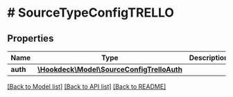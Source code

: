 # # SourceTypeConfigTRELLO

## Properties

Name | Type | Description | Notes
------------ | ------------- | ------------- | -------------
**auth** | [**\Hookdeck\Model\SourceConfigTrelloAuth**](SourceConfigTrelloAuth.md) |  | [optional]

[[Back to Model list]](../../README.md#models) [[Back to API list]](../../README.md#endpoints) [[Back to README]](../../README.md)
